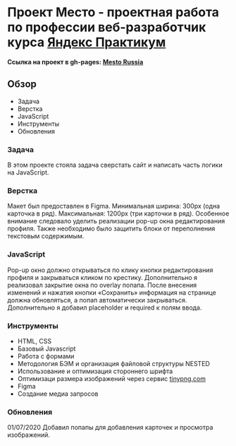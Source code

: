 # Проект Место - проектная работа по профессии веб-разработчик курса [Яндекс Практикум](https://praktikum.yandex.ru "Яндекс Практикум")

**Ссылка на проект в gh-pages: [Mesto Russia](https://comediant24.github.io/mesto/)**

## Обзор

* Задача
* Верстка
* JavaScript
* Инструменты
* Обновления

### Задача

В этом проекте стояла задача сверстать сайт и написать часть логики на JavaScript.

### Верстка

Макет был предоставлен в Figma. Минимальная ширина: 300px (одна карточка в ряд). Максимальная: 1200px (три карточки в ряд).
Особенное внимание следовало уделить реализации pop-up окна редактирования профиля.
Также необходимо было защитить блоки от переполнения текстовым содержимым.

### JavaScript

Pop-up окно должно открываться по клику кнопки редактирования профиля и закрываться кликом по крестику. Дополнительно я реализовал закрытие окна по overlay попапа.
После внесения изменений и нажатия кнопки «Сохранить» информация на странице должна обновляться, а попап автоматически закрываться.
Дополнительно я добавил placeholder и required к полям ввода.

### Инструменты

- HTML, CSS
- Базовый Javascript
- Работа с формами
- Методология БЭМ и организация файловой структуры NESTED
- Использование и оптимизация стороннего шрифта
- Оптимизаци размера изображений через сервис [tinypng.com](https://tinypng.com/)
- Figma
- Создание медиа запросов

### Обновления

01/07/2020 Добавил попапы для добавления карточек и просмотра изображений.